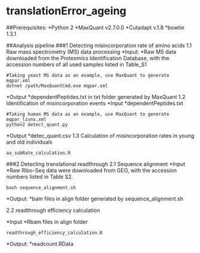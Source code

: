 # translationError_ageing
##Prerequisites:
*Python 2 
*MaxQuant v2.7.0.0
*Cutadapt v.1.8
*bowtie 1.3.1

##Analysis pipeline
###1 Detecting misincorporation rate of amino acids
1.1 Raw mass spectrometry (MS) data processing
*Input:
  *Raw MS data downloaded from the Proteomics Identification Database, with the accession numbers of all used samples listed in Table_S1
  
```{shell}
#Taking yeast MS data as an example, use MaxQuant to generate mqpar.xml
dotnet /path/MaxQuantCmd.exe mqpar.xml
```
*Output
  *dependentPeptides.txt in txt folder generated by MaxQuant
1.2 Identification of misincorporation events
*Input 
  *dependentPeptides.txt
```{shell}
#Taking human MS data as an example, use MaxQuant to generate mqpar_liunx.xml
python2 detect_quant.py
```
*Output
  *detec_quant.csv
1.3 Calculation of misincorporation rates in young and old individuals

```{r}
aa_subRate_calculation.R

```


###2.Detecting translational readthrough
2.1 Sequence alignment
*Input
  *Raw Ribo-Seq data were downloaded from GEO, with the accession numbers listed in Table S2.
```{shell}
bash sequence_alignment.sh

```
*Output:
  *bam files in align folder generated by sequence_alignment.sh
  
2.2 readthrough efficiency calculation

*Input
  *Rbam files in align folder 
```{shell}
readthrough_efficiency_calculation.R
```
*Output:
  *readcount.RData
  
